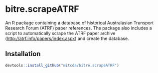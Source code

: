 # bitre.scrapeATRF

An R package containing a database of historical Australasian Transport Research
Forum (ATRF) paper references. The package also includes a script to
automatically scrape the ATRF paper archive (http://atrf.info/papers/index.aspx)
and create the database.


## Installation

```r
devtools::install_github("mitcda/bitre.scrapeATRF")
```



